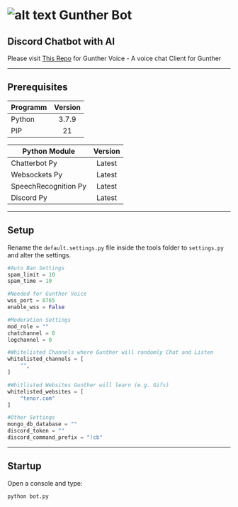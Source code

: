 # ![alt text](https://media.discordapp.net/attachments/744511217401331774/806784199990050816/523acefa60235a198c1f910a5fa6d4e9.png?width=64&height=64 "Gunther Image") Gunther Bot
## Discord Chatbot with AI

Please visit [This Repo](https://github.com/SteffTek/Gunther-Voice) for Gunther Voice - A voice chat Client for Gunther

___

## Prerequisites
| Programm        | Version           |
| --------------- |:-----------------:|
| Python          | 3.7.9       |
| PIP             | 21          |

| Python Module        | Version           |
| --------------- |:-----------------:|
| Chatterbot Py   | Latest      |
| Websockets Py   | Latest      |
| SpeechRecognition Py | Latest |
| Discord Py | Latest |

___
## Setup
Rename the ```default.settings.py``` file inside the tools folder to ```settings.py``` and alter the settings.

```python
#Auto Ban Settings
spam_limit = 10
spam_time = 10

#Needed for Gunther Voice
wss_port = 8765
enable_wss = False

#Moderation Settings
mod_role = ""
chatchannel = 0
logchannel = 0

#Whitelisted Channels where Gunther will randomly Chat and Listen
whitelisted_channels = [
    "",
]

#Whitlisted Websites Gunther will learn (e.g. Gifs)
whitelisted_websites = [
    "tenor.com"
]

#Other Settings
mongo_db_database = ""
discord_token = ""
discord_command_prefix = "!cb"
```
___
## Startup
Open a console and type:
```
python bot.py
```